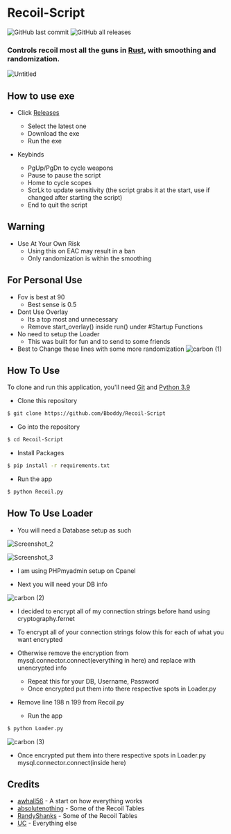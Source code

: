 # Recoil-Script
![GitHub last commit](https://img.shields.io/github/last-commit/Bboddy/Recoil-Script) ![GitHub all releases](https://img.shields.io/github/downloads/Bboddy/Rust-Recoil-Script/total) <br>
<h3>Controls recoil most all the guns in <a href="https://rust.facepunch.com/" target="_blank">Rust</a>, with smoothing and randomization.</h3>

![Untitled](https://user-images.githubusercontent.com/43559704/143996297-681039bf-a738-40e5-9881-5c50638ef14b.gif)

## How to use exe

* Click <a href="https://github.com/Bboddy/Rust-Recoil-Script/releases" target="_blank">Releases</a>
  - Select the latest one
  - Download the exe
  - Run the exe

* Keybinds
  - PgUp/PgDn to cycle weapons
  - Pause to pause the script
  - Home to cycle scopes
  - ScrLk to update sensitivity (the script grabs it at the start, use if changed after starting the script)
  - End to quit the script

## Warning

* Use At Your Own Risk
  - Using this on EAC may result in a ban
  - Only randomization is within the smoothing

## For Personal Use
* Fov is best at 90
  - Best sense is 0.5
* Dont Use Overlay
  - Its a top most and unnecessary
  - Remove start_overlay() inside run() under #Startup Functions
* No need to setup the Loader
  - This was built for fun and to send to some friends
* Best to Change these lines with some more randomization 
  ![carbon (1)](https://user-images.githubusercontent.com/43559704/143992047-9b11df27-b16c-4975-a11a-26b3767d5ebf.png)

## How To Use

To clone and run this application, you'll need [Git](https://git-scm.com) and [Python 3.9](https://www.python.org/downloads/release/python-399/)


* Clone this repository
```bash
$ git clone https://github.com/Bboddy/Recoil-Script
```

* Go into the repository
```bash
$ cd Recoil-Script
```

* Install Packages
```bash
$ pip install -r requirements.txt
```

* Run the app
```bash
$ python Recoil.py
```

## How To Use Loader

* You will need a Database setup as such

![Screenshot_2](https://user-images.githubusercontent.com/43559704/144000003-438599a5-c66d-4976-a2b9-066804bde567.png)

![Screenshot_3](https://user-images.githubusercontent.com/43559704/144000073-04d12840-4a7f-4ec8-a6f7-b890c037e85c.png)

  - I am using PHPmyadmin setup on Cpanel

* Next you will need your DB info

![carbon (2)](https://user-images.githubusercontent.com/43559704/144000309-ab9ed88e-24e7-48b2-af2f-3ccb40e3fc2b.png)

  - I decided to encrypt all of my connection strings before hand using cryptography.fernet

* To encrypt all of your connection strings folow this for each of what you want encrypted

* Otherwise remove the encryption from mysql.connector.connect(everything in here) and replace with unencrypted info

  - Repeat this for your DB, Username, Password
  - Once encrypted put them into there respective spots in Loader.py

* Remove line 198 n 199 from Recoil.py

  - Run the app
```bash
$ python Loader.py
 ```
![carbon (3)](https://user-images.githubusercontent.com/43559704/144001009-7113d64f-6ef4-410a-9964-10dc887b5412.png)

- Once encrypted put them into there respective spots in Loader.py mysql.connector.connect(inside here)

## Credits

- [awhall56](https://www.unknowncheats.me/forum/rust/390615-paste-recoil-script.html) - A start on how everything works
- [absolutenothing](https://www.unknowncheats.me/forum/rust/335162-gun-recoil-tables-crouched-standing.html) - Some of the Recoil Tables
- [RandyShanks](https://www.unknowncheats.me/forum/rust/386523-rust-recoil-tables-pixel.html) - Some of the Recoil Tables
- [UC](https://www.unknowncheats.me/forum/rust/) - Everything else
